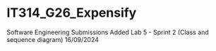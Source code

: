 # IT314_G26_Expensify
Software Engineering Submissions 
Added Lab 5 - Sprint 2 (Class and sequence diagram) 16/09/2024
